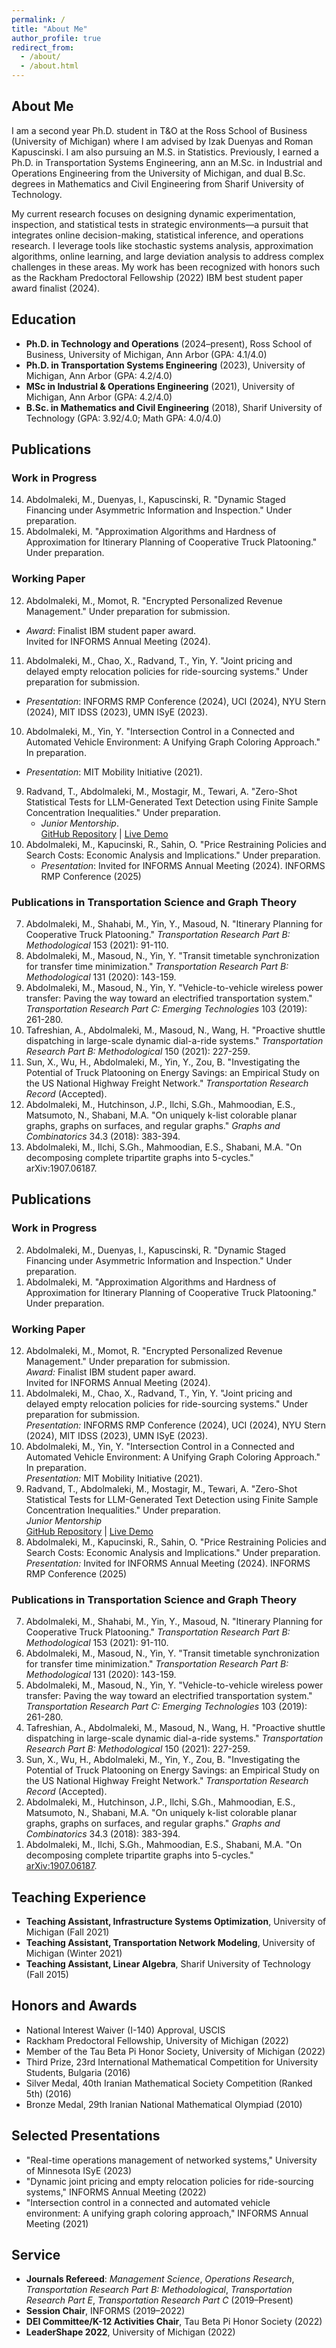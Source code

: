 ```yaml
---
permalink: /
title: "About Me"
author_profile: true
redirect_from: 
  - /about/
  - /about.html
---
```


## About Me

I am a second year Ph.D. student in T\&O at the Ross School of Business (University of Michigan) where I am advised by Izak Duenyas and Roman Kapuscinski. I am also pursuing an M.S. in Statistics. Previously, I earned a Ph.D. in Transportation Systems Engineering, ann an M.Sc. in Industrial and Operations Engineering from the University of Michigan, and dual B.Sc. degrees in Mathematics and Civil Engineering from Sharif University of Technology.

My current research focuses on designing dynamic experimentation, inspection, and statistical tests in strategic environments—a pursuit that integrates online decision-making, statistical inference, and operations research. I leverage tools like stochastic systems analysis, approximation algorithms, online learning, and large deviation analysis to address complex challenges in these areas. My work has been recognized with honors such as the Rackham Predoctoral Fellowship (2022) IBM best student paper award finalist (2024).


## Education
- **Ph.D. in Technology and Operations** (2024–present), Ross School of Business, University of Michigan, Ann Arbor  (GPA: 4.1/4.0)
- **Ph.D. in Transportation Systems Engineering** (2023), University of Michigan, Ann Arbor  (GPA: 4.2/4.0)
- **MSc in Industrial & Operations Engineering** (2021), University of Michigan, Ann Arbor (GPA: 4.2/4.0)  
- **B.Sc. in Mathematics and Civil Engineering** (2018), Sharif University of Technology (GPA: 3.92/4.0; Math GPA: 4.0/4.0)

## Publications

### Work in Progress  
14. Abdolmaleki, M., Duenyas, I., Kapuscinski, R. "Dynamic Staged Financing under Asymmetric Information and Inspection." Under preparation.  
13. Abdolmaleki, M. "Approximation Algorithms and Hardness of Approximation for Itinerary Planning of Cooperative Truck Platooning." Under preparation.


### Working Paper  
12. Abdolmaleki, M., Momot, R. "Encrypted Personalized Revenue Management." Under preparation for submission.  
   - *Award*: Finalist IBM student paper award.  
   Invited for INFORMS Annual Meeting (2024).
     
11. Abdolmaleki, M., Chao, X., Radvand, T., Yin, Y. "Joint pricing and delayed empty relocation policies for ride-sourcing systems." Under preparation for submission.  
   - *Presentation*: INFORMS RMP Conference (2024), UCI (2024), NYU Stern (2024), MIT IDSS (2023), UMN ISyE (2023).  
10. Abdolmaleki, M., Yin, Y. "Intersection Control in a Connected and Automated Vehicle Environment: A Unifying Graph Coloring Approach." In preparation.  
   - *Presentation*: MIT Mobility Initiative (2021).  
9. Radvand, T., Abdolmaleki, M., Mostagir, M., Tewari, A. "Zero-Shot Statistical Tests for LLM-Generated Text Detection using Finite Sample Concentration Inequalities." Under preparation.  
   - *Junior Mentorship*.  
   [GitHub Repository](https://github.com/TaraRadvand74/llm-text-detection) | [Live Demo](https://huggingface.co/spaces/tararad/Liketropy-LLM-Detector)  
8. Abdolmaleki, M., Kapucinski, R., Sahin, O. "Price Restraining Policies and Search Costs: Economic Analysis and Implications." Under preparation.  
   - *Presentation*: Invited for INFORMS Annual Meeting (2024). INFORMS RMP Conference (2025)






### Publications in Transportation Science and Graph Theory
7. Abdolmaleki, M., Shahabi, M., Yin, Y., Masoud, N. "Itinerary Planning for Cooperative Truck Platooning." *Transportation Research Part B: Methodological* 153 (2021): 91-110.  
6. Abdolmaleki, M., Masoud, N., Yin, Y. "Transit timetable synchronization for transfer time minimization." *Transportation Research Part B: Methodological* 131 (2020): 143-159.  
5. Abdolmaleki, M., Masoud, N., Yin, Y. "Vehicle-to-vehicle wireless power transfer: Paving the way toward an electrified transportation system." *Transportation Research Part C: Emerging Technologies* 103 (2019): 261-280.  
4. Tafreshian, A., Abdolmaleki, M., Masoud, N., Wang, H. "Proactive shuttle dispatching in large-scale dynamic dial-a-ride systems." *Transportation Research Part B: Methodological* 150 (2021): 227-259.  
3. Sun, X., Wu, H., Abdolmaleki, M., Yin, Y., Zou, B. "Investigating the Potential of Truck Platooning on Energy Savings: an Empirical Study on the US National Highway Freight Network." *Transportation Research Record* (Accepted).  
2. Abdolmaleki, M., Hutchinson, J.P., Ilchi, S.Gh., Mahmoodian, E.S., Matsumoto, N., Shabani, M.A. "On uniquely k-list colorable planar graphs, graphs on surfaces, and regular graphs." *Graphs and Combinatorics* 34.3 (2018): 383-394.  
1. Abdolmaleki, M., Ilchi, S.Gh., Mahmoodian, E.S., Shabani, M.A. "On decomposing complete tripartite graphs into 5-cycles." arXiv:1907.06187.  



## Publications

### Work in Progress  
<ol reversed>
  <li>Abdolmaleki, M., Duenyas, I., Kapuscinski, R. "Dynamic Staged Financing under Asymmetric Information and Inspection." Under preparation.</li>
  <li>Abdolmaleki, M. "Approximation Algorithms and Hardness of Approximation for Itinerary Planning of Cooperative Truck Platooning." Under preparation.</li>
</ol>

### Working Paper  
<ol reversed start="12">
  <li>
    Abdolmaleki, M., Momot, R. "Encrypted Personalized Revenue Management." Under preparation for submission.<br>
    <em>Award:</em> Finalist IBM student paper award.<br>
    Invited for INFORMS Annual Meeting (2024).
  </li>
  <li>
    Abdolmaleki, M., Chao, X., Radvand, T., Yin, Y. "Joint pricing and delayed empty relocation policies for ride-sourcing systems." Under preparation for submission.<br>
    <em>Presentation:</em> INFORMS RMP Conference (2024), UCI (2024), NYU Stern (2024), MIT IDSS (2023), UMN ISyE (2023).
  </li>
  <li>
    Abdolmaleki, M., Yin, Y. "Intersection Control in a Connected and Automated Vehicle Environment: A Unifying Graph Coloring Approach." In preparation.<br>
    <em>Presentation:</em> MIT Mobility Initiative (2021).
  </li>
  <li>
    Radvand, T., Abdolmaleki, M., Mostagir, M., Tewari, A. "Zero-Shot Statistical Tests for LLM-Generated Text Detection using Finite Sample Concentration Inequalities." Under preparation.<br>
    <em>Junior Mentorship</em><br>
    <a href="https://github.com/TaraRadvand74/llm-text-detection">GitHub Repository</a> | <a href="https://huggingface.co/spaces/tararad/Liketropy-LLM-Detector">Live Demo</a>
  </li>
  <li>
    Abdolmaleki, M., Kapucinski, R., Sahin, O. "Price Restraining Policies and Search Costs: Economic Analysis and Implications." Under preparation.<br>
    <em>Presentation:</em> Invited for INFORMS Annual Meeting (2024). INFORMS RMP Conference (2025)
  </li>
</ol>

### Publications in Transportation Science and Graph Theory  
<ol reversed start="7">
  <li>Abdolmaleki, M., Shahabi, M., Yin, Y., Masoud, N. "Itinerary Planning for Cooperative Truck Platooning." <em>Transportation Research Part B: Methodological</em> 153 (2021): 91-110.</li>
  <li>Abdolmaleki, M., Masoud, N., Yin, Y. "Transit timetable synchronization for transfer time minimization." <em>Transportation Research Part B: Methodological</em> 131 (2020): 143-159.</li>
  <li>Abdolmaleki, M., Masoud, N., Yin, Y. "Vehicle-to-vehicle wireless power transfer: Paving the way toward an electrified transportation system." <em>Transportation Research Part C: Emerging Technologies</em> 103 (2019): 261-280.</li>
  <li>Tafreshian, A., Abdolmaleki, M., Masoud, N., Wang, H. "Proactive shuttle dispatching in large-scale dynamic dial-a-ride systems." <em>Transportation Research Part B: Methodological</em> 150 (2021): 227-259.</li>
  <li>Sun, X., Wu, H., Abdolmaleki, M., Yin, Y., Zou, B. "Investigating the Potential of Truck Platooning on Energy Savings: an Empirical Study on the US National Highway Freight Network." <em>Transportation Research Record</em> (Accepted).</li>
  <li>Abdolmaleki, M., Hutchinson, J.P., Ilchi, S.Gh., Mahmoodian, E.S., Matsumoto, N., Shabani, M.A. "On uniquely k-list colorable planar graphs, graphs on surfaces, and regular graphs." <em>Graphs and Combinatorics</em> 34.3 (2018): 383-394.</li>
  <li>Abdolmaleki, M., Ilchi, S.Gh., Mahmoodian, E.S., Shabani, M.A. "On decomposing complete tripartite graphs into 5-cycles." <a href="https://arxiv.org/abs/1907.06187">arXiv:1907.06187</a>.</li>
</ol>





## Teaching Experience
- **Teaching Assistant, Infrastructure Systems Optimization**, University of Michigan (Fall 2021)  
- **Teaching Assistant, Transportation Network Modeling**, University of Michigan (Winter 2021)  
- **Teaching Assistant, Linear Algebra**, Sharif University of Technology (Fall 2015)

## Honors and Awards
- National Interest Waiver (I-140) Approval, USCIS  
- Rackham Predoctoral Fellowship, University of Michigan (2022)  
- Member of the Tau Beta Pi Honor Society, University of Michigan (2022)  
- Third Prize, 23rd International Mathematical Competition for University Students, Bulgaria (2016)  
- Silver Medal, 40th Iranian Mathematical Society Competition (Ranked 5th) (2016)  
- Bronze Medal, 29th Iranian National Mathematical Olympiad (2010)

## Selected Presentations
- "Real-time operations management of networked systems," University of Minnesota ISyE (2023)  
- "Dynamic joint pricing and empty relocation policies for ride-sourcing systems," INFORMS Annual Meeting (2022)  
- "Intersection control in a connected and automated vehicle environment: A unifying graph coloring approach," INFORMS Annual Meeting (2021)

## Service
- **Journals Refereed**: *Management Science*, *Operations Research*, *Transportation Research Part B: Methodological*, *Transportation Research Part E*, *Transportation Research Part C* (2019–Present)  
- **Session Chair**, INFORMS (2019–2022)  
- **DEI Committee/K-12 Activities Chair**, Tau Beta Pi Honor Society (2022)  
- **LeaderShape 2022**, University of Michigan (2022)